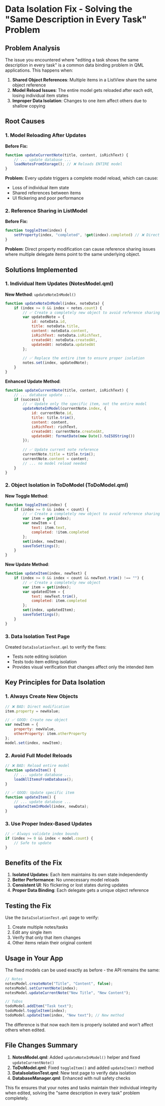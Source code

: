 # Data Isolation Fix - Solving the "Same Description in Every Task" Problem

## Problem Analysis

The issue you encountered where "editing a task shows the same description in every task" is a common data binding problem in QML applications. This happens when:

1. **Shared Object References**: Multiple items in a ListView share the same object reference
2. **Model Reload Issues**: The entire model gets reloaded after each edit, losing individual item states
3. **Improper Data Isolation**: Changes to one item affect others due to shallow copying

## Root Causes

### 1. Model Reloading After Updates
**Before Fix:**
```javascript
function updateCurrentNote(title, content, isRichText) {
    // ... update database ...
    loadNotesFromStorage(); // ❌ Reloads ENTIRE model
}
```

**Problem**: Every update triggers a complete model reload, which can cause:
- Loss of individual item state
- Shared references between items
- UI flickering and poor performance

### 2. Reference Sharing in ListModel
**Before Fix:**
```javascript
function toggleItem(index) {
    setProperty(index, "completed", !get(index).completed) // ❌ Direct property modification
}
```

**Problem**: Direct property modification can cause reference sharing issues where multiple delegate items point to the same underlying object.

## Solutions Implemented

### 1. Individual Item Updates (NotesModel.qml)

**New Method**: `updateNoteInModel()`
```javascript
function updateNoteInModel(index, noteData) {
    if (index >= 0 && index < notes.count) {
        // ✅ Create a completely new object to avoid reference sharing
        var updatedNote = {
            id: noteData.id,
            title: noteData.title,
            content: noteData.content,
            isRichText: noteData.isRichText,
            createdAt: noteData.createdAt,
            updatedAt: noteData.updatedAt
        };
        
        // ✅ Replace the entire item to ensure proper isolation
        notes.set(index, updatedNote);
    }
}
```

**Enhanced Update Method**:
```javascript
function updateCurrentNote(title, content, isRichText) {
    // ... database update ...
    if (success) {
        // ✅ Update only the specific item, not the entire model
        updateNoteInModel(currentNote.index, {
            id: currentNote.id,
            title: title.trim(),
            content: content,
            isRichText: richText,
            createdAt: currentNote.createdAt,
            updatedAt: formatDate(new Date().toISOString())
        });
        
        // ✅ Update current note reference
        currentNote.title = title.trim();
        currentNote.content = content;
        // ... no model reload needed
    }
}
```

### 2. Object Isolation in ToDoModel (ToDoModel.qml)

**New Toggle Method**:
```javascript
function toggleItem(index) {
    if (index >= 0 && index < count) {
        // ✅ Create a completely new object to avoid reference sharing
        var item = get(index);
        var newItem = {
            text: item.text,
            completed: !item.completed
        };
        set(index, newItem);
        saveToSettings();
    }
}
```

**New Update Method**:
```javascript
function updateItem(index, newText) {
    if (index >= 0 && index < count && newText.trim() !== "") {
        // ✅ Create a completely new object
        var item = get(index);
        var updatedItem = {
            text: newText.trim(),
            completed: item.completed
        };
        set(index, updatedItem);
        saveToSettings();
    }
}
```

### 3. Data Isolation Test Page

Created `DataIsolationTest.qml` to verify the fixes:
- Tests note editing isolation
- Tests todo item editing isolation
- Provides visual verification that changes affect only the intended item

## Key Principles for Data Isolation

### 1. Always Create New Objects
```javascript
// ❌ BAD: Direct modification
item.property = newValue;

// ✅ GOOD: Create new object
var newItem = {
    property: newValue,
    otherProperty: item.otherProperty
};
model.set(index, newItem);
```

### 2. Avoid Full Model Reloads
```javascript
// ❌ BAD: Reload entire model
function updateItem() {
    // ... update database ...
    loadAllItemsFromDatabase();
}

// ✅ GOOD: Update specific item
function updateItem() {
    // ... update database ...
    updateItemInModel(index, newData);
}
```

### 3. Use Proper Index-Based Updates
```javascript
// ✅ Always validate index bounds
if (index >= 0 && index < model.count) {
    // Safe to update
}
```

## Benefits of the Fix

1. **Isolated Updates**: Each item maintains its own state independently
2. **Better Performance**: No unnecessary model reloads
3. **Consistent UI**: No flickering or lost states during updates
4. **Proper Data Binding**: Each delegate gets a unique object reference

## Testing the Fix

Use the `DataIsolationTest.qml` page to verify:
1. Create multiple notes/tasks
2. Edit any single item
3. Verify that only that item changes
4. Other items retain their original content

## Usage in Your App

The fixed models can be used exactly as before - the API remains the same:

```javascript
// Notes
notesModel.createNote("Title", "Content", false);
notesModel.setCurrentNote(index);
notesModel.updateCurrentNote("New Title", "New Content");

// ToDos  
todoModel.addItem("Task text");
todoModel.toggleItem(index);
todoModel.updateItem(index, "New text"); // New method
```

The difference is that now each item is properly isolated and won't affect others when edited.

## File Changes Summary

1. **NotesModel.qml**: Added `updateNoteInModel()` helper and fixed `updateCurrentNote()`
2. **ToDoModel.qml**: Fixed `toggleItem()` and added `updateItem()` method
3. **DataIsolationTest.qml**: New test page to verify data isolation
4. **DatabaseManager.qml**: Enhanced with null safety checks

This fix ensures that your notes and tasks maintain their individual integrity when edited, solving the "same description in every task" problem completely.
